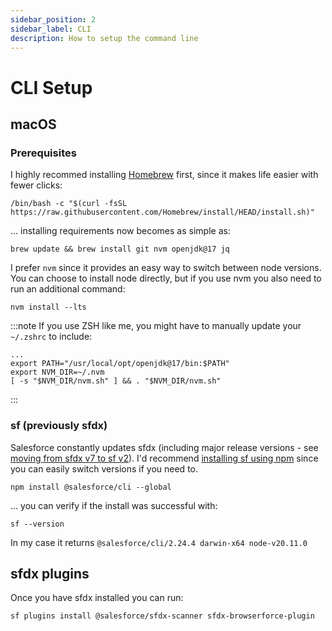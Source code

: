 ```yaml
---
sidebar_position: 2
sidebar_label: CLI
description: How to setup the command line
---
```


# CLI Setup

## macOS

### Prerequisites

I highly recommed installing [Homebrew](https://brew.sh/) first, since it makes life easier with fewer clicks:
```shell
/bin/bash -c "$(curl -fsSL https://raw.githubusercontent.com/Homebrew/install/HEAD/install.sh)"
```

... installing requirements now becomes as simple as:
```shell
brew update && brew install git nvm openjdk@17 jq
```

I prefer `nvm` since it provides an easy way to switch between node versions. You can choose to install node directly, but if you use nvm you also need to run an additional command:
```shell
nvm install --lts
```

:::note
If you use ZSH like me, you might have to manually update your `~/.zshrc` to include:
```shell
...
export PATH="/usr/local/opt/openjdk@17/bin:$PATH"
export NVM_DIR=~/.nvm
[ -s "$NVM_DIR/nvm.sh" ] && . "$NVM_DIR/nvm.sh"
```
:::

### sf (previously sfdx)

Salesforce constantly updates sfdx (including major release versions - see [moving from sfdx v7 to sf v2](https://developer.salesforce.com/docs/atlas.en-us.sfdx_setup.meta/sfdx_setup/sfdx_setup_install_cli.htm)). I'd recommend [installing sf using npm](https://developer.salesforce.com/docs/atlas.en-us.sfdx_setup.meta/sfdx_setup/sfdx_setup_install_cli.htm#sfdx_setup_install_cli_npm) since you can easily switch versions if you need to.

```shell
npm install @salesforce/cli --global
```

... you can verify if the install was successful with:
```shell
sf --version
```
In my case it returns `@salesforce/cli/2.24.4 darwin-x64 node-v20.11.0`

## sfdx plugins

Once you have sfdx installed you can run: 
```shell
sf plugins install @salesforce/sfdx-scanner sfdx-browserforce-plugin
```